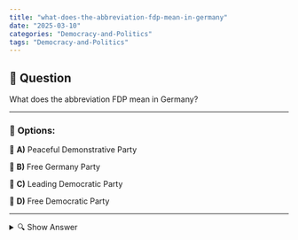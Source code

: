 ```yaml
---
title: "what-does-the-abbreviation-fdp-mean-in-germany"
date: "2025-03-10"
categories: "Democracy-and-Politics"
tags: "Democracy-and-Politics"
---
```


## 📌 **Question**

What does the abbreviation FDP mean in Germany?



---

### 📝 **Options:**

🔘 **A)** Peaceful Demonstrative Party

🔘 **B)** Free Germany Party

🔘 **C)** Leading Democratic Party

🔘 **D)** Free Democratic Party

---

<details>
  <summary>🔍 Show Answer</summary>

  <p>
💡  <b>Correct Answer:</b>  d
  </p>
  <p>
    📖<b>Explanation:</b>
    The FDP, the Free Democratic Party, is a liberal political party in Germany. It advocates individual freedom, a free market economy, civil rights and a lean government. Founded after the Second World War, the FDP often plays a key role in coalition governments. Their political orientation distinguishes them from other parties such as the CDU or the SPD. Understanding the abbreviation FDP is important to better understand the political landscape of Germany and the different political positions.
  </p>
</details>
